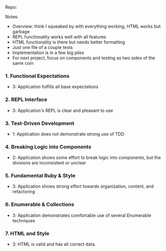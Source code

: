 Repo:

Notes:

* Overview: think I squeaked by with everything working, HTML works but garbage
* REPL functionality works well with all features
* HTML functionality is there but needs better formatting
* Just one file of a couple tests
* Implementation is in a few big piles
* For next project, focus on components and testing as two sides of the same coin

### 1. Functional Expectations

* 3: Application fulfills all base expectations

### 2. REPL Interface

* 3: Application's REPL is clear and pleasant to use

### 3. Test-Driven Development

* 1: Application does not demonstrate strong use of TDD

### 4. Breaking Logic into Components

* 2: Application shows some effort to break logic into components, but the divisions are inconsistent or unclear

### 5. Fundamental Ruby & Style

* 3:  Application shows strong effort towards organization, content, and refactoring

### 6. Enumerable & Collections

* 3: Application demonstrates comfortable use of several Enumerable techniques

### 7. HTML and Style

* 3: HTML is valid and has all correct data.
